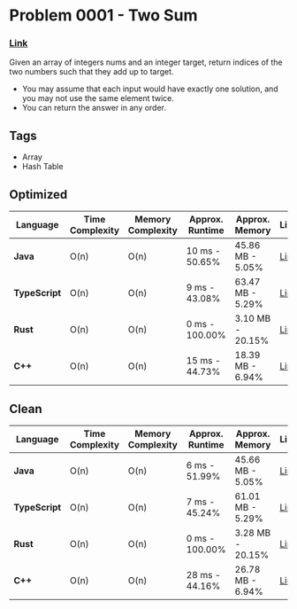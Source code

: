 # Problem 0001 - Two Sum
### [Link](https://leetcode.com/problems/two-sum/description/)
Given an array of integers nums and an integer target, return indices of the two numbers such that they add up to target.
- You may assume that each input would have exactly one solution, and you may not use the same element twice.
- You can return the answer in any order.

## Tags

- Array
- Hash Table

## Optimized

| Language       | Time Complexity | Memory Complexity | Approx. Runtime | Approx. Memory   | Link                                                    |
|----------------|-----------------|-------------------|-----------------|------------------|---------------------------------------------------------|
| **Java**       | O(n)            | O(n)              | 10 ms - 50.65%  | 45.86 MB - 5.05% | [Link](./Problem-0001-Optimized/java/Solution.java)     |
| **TypeScript** | O(n)            | O(n)              | 9 ms - 43.08%   | 63.47 MB - 5.29% | [Link](./Problem-0001-Optimized/typescript/solution.ts) |
| **Rust**       | O(n)            | O(n)              | 0 ms - 100.00%  | 3.10 MB - 20.15% | [Link](./Problem-0001-Optimized/rust/solution.rs)       |
| **C++**        | O(n)            | O(n)              | 15 ms - 44.73%  | 18.39 MB - 6.94% | [Link](./Problem-0001-Optimized/cpp/solution.cpp)       |

## Clean

| Language       | Time Complexity | Memory Complexity | Approx. Runtime | Approx. Memory   | Link                                                |
|----------------|-----------------|-------------------|-----------------|------------------|-----------------------------------------------------|
| **Java**       | O(n)            | O(n)              | 6 ms - 51.99%   | 45.66 MB - 5.05% | [Link](./Problem-0001-Clean/java/Solution.java)     |
| **TypeScript** | O(n)            | O(n)              | 7 ms - 45.24%   | 61.01 MB - 5.29% | [Link](./Problem-0001-Clean/typescript/solution.ts) |
| **Rust**       | O(n)            | O(n)              | 0 ms - 100.00%  | 3.28 MB - 20.15% | [Link](./Problem-0001-Clean/rust/solution.rs)       |
| **C++**        | O(n)            | O(n)              | 28 ms - 44.16%  | 26.78 MB - 6.94% | [Link](./Problem-0001-Clean/cpp/solution.cpp)       |